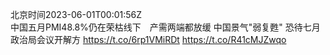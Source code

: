 北京时间2023-06-01T00:01:56Z<br>中国五月PMI48.8%仍在荣枯线下　产需两端都放缓
中国景气"弱复甦"  恐待七月政治局会议开解方
https://t.co/6rp1VMiRDt https://t.co/R41cMJZwqo<br><br><br>